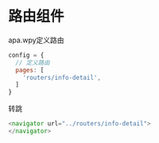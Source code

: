 # 路由组件

apa.wpy定义路由

```js
config = {
  // 定义路由
  pages: [
    'routers/info-detail',
  ]
}
```

转跳

```js
<navigator url="../routers/info-detail">
</navigator>
```